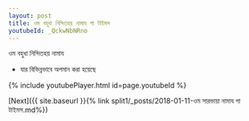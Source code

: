 ```yaml
---
layout: post
title: ওম বহুধা নিন্দিতহয় নামায গা টাইমস
youtubeId: _QckwNbNRno
---
```

 
 
 ওম বহুধা নিন্দিতহয় নামায  
 
 -  যার বিভিন্নভাবে অপমান করা হয়েছে 
 
  
 
  
 
 
 
 
 
 


{% include youtubePlayer.html id=page.youtubeId %}
 
[Next]({{ site.baseurl }}{% link  split1/_posts/2018-01-11-ওম সারভায়া নামায গা টাইমস.md%})
 
